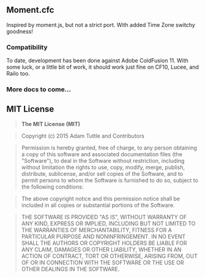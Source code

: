 ## Moment.cfc

Inspired by moment.js, but not a strict port. With added Time Zone switchy goodness!

### Compatibility

To date, development has been done against Adobe ColdFusion 11. With some luck, or a little bit of work, it should work just fine on CF10, Lucee, and Railo too.

### More docs to come...

## MIT License

> **The MIT License (MIT)**

> Copyright (c) 2015 Adam Tuttle and Contributors

> Permission is hereby granted, free of charge, to any person obtaining a copy of this software and associated documentation files (the "Software"), to deal in the Software without restriction, including without limitation the rights to use, copy, modify, merge, publish, distribute, sublicense, and/or sell copies of the Software, and to permit persons to whom the Software is furnished to do so, subject to the following conditions:

> The above copyright notice and this permission notice shall be included in all copies or substantial portions of the Software.

> THE SOFTWARE IS PROVIDED "AS IS", WITHOUT WARRANTY OF ANY KIND, EXPRESS OR IMPLIED, INCLUDING BUT NOT LIMITED TO THE WARRANTIES OF MERCHANTABILITY, FITNESS FOR A PARTICULAR PURPOSE AND NONINFRINGEMENT. IN NO EVENT SHALL THE AUTHORS OR COPYRIGHT HOLDERS BE LIABLE FOR ANY CLAIM, DAMAGES OR OTHER LIABILITY, WHETHER IN AN ACTION OF CONTRACT, TORT OR OTHERWISE, ARISING FROM, OUT OF OR IN CONNECTION WITH THE SOFTWARE OR THE USE OR OTHER DEALINGS IN THE SOFTWARE.
